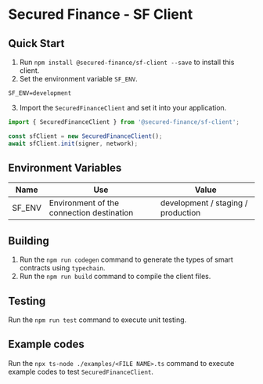 # Secured Finance - SF Client

## Quick Start

1. Run `npm install @secured-finance/sf-client --save` to install this client.
2. Set the environment variable `SF_ENV`.

```
SF_ENV=development
```

3. Import the `SecuredFinanceClient` and set it into your application.

```ts
import { SecuredFinanceClient } from '@secured-finance/sf-client';

const sfClient = new SecuredFinanceClient();
await sfClient.init(signer, network);
```

## Environment Variables
| Name     | Use    | Value    |
| -------- | -------- | -------- |
| SF_ENV   | Environment of the connection destination | development / staging / production |

## Building

1. Run the `npm run codegen` command to generate the types of smart contracts using `typechain`.
2. Run the `npm run build` command to compile the client files.

## Testing

Run the `npm run test` command to execute unit testing.


## Example codes

Run the `npx ts-node ./examples/<FILE NAME>.ts` command to execute example codes to test `SecuredFinanceClient`.
